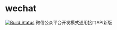 # wechat
[![Build Status](https://www.travis-ci.org/handsomegyr/wechat.svg?branch=master)](https://www.travis-ci.org/handsomegyr/wechat)
微信公众平台开发模式通用接口API新版
